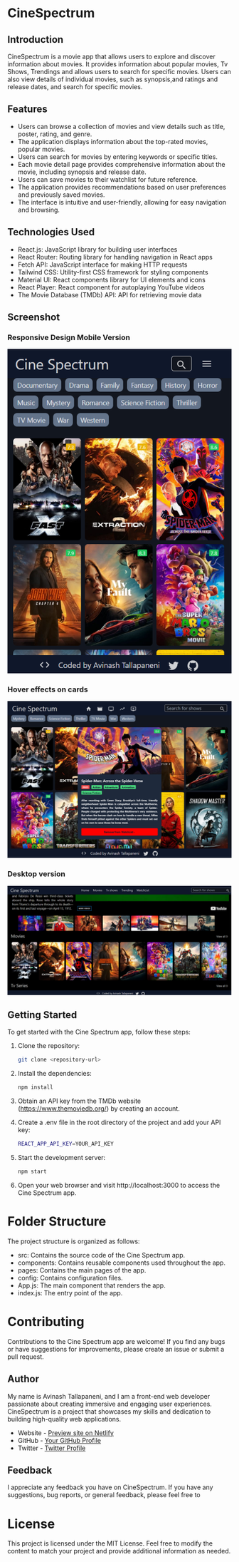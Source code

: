# CineSpectrum

## Introduction

CineSpectrum is a movie app that allows users to explore and discover information about movies. It provides information about popular movies, Tv Shows, Trendings and allows users to search for specific movies. Users can also view details of individual movies, such as synopsis,and ratings and release dates, and search for specific movies.

## Features

- Users can browse a collection of movies and view details such as title, poster, rating, and genre.
- The application displays information about the top-rated movies, popular movies.
- Users can search for movies by entering keywords or specific titles.
- Each movie detail page provides comprehensive information about the movie, including synopsis and release date.
- Users can save movies to their watchlist for future reference.
- The application provides recommendations based on user preferences and previously saved movies.
- The interface is intuitive and user-friendly, allowing for easy navigation and browsing.

## Technologies Used

- React.js: JavaScript library for building user interfaces
- React Router: Routing library for handling navigation in React apps
- Fetch API: JavaScript interface for making HTTP requests
- Tailwind CSS: Utility-first CSS framework for styling components
- Material UI: React components library for UI elements and icons
- React Player: React component for autoplaying YouTube videos
- The Movie Database (TMDb) API: API for retrieving movie data

## Screenshot

### Responsive Design Mobile Version

![](./Screenshot_Mobile.png)

### Hover effects on cards

![](./Screenshot_WatchList.png)

### Desktop version

![](./Screenshot_Desktop.png)

## Getting Started

To get started with the Cine Spectrum app, follow these steps:

1. Clone the repository:

   ```bash
   git clone <repository-url>
   ```

2. Install the dependencies:

   ```bash
   npm install

   ```

3. Obtain an API key from the TMDb website (https://www.themoviedb.org/) by creating an account.

4. Create a .env file in the root directory of the project and add your API key:

   ```bash
   REACT_APP_API_KEY=YOUR_API_KEY
   ```

5. Start the development server:

   ```bash
   npm start
   ```

6. Open your web browser and visit http://localhost:3000 to access the Cine Spectrum app.

# Folder Structure

The project structure is organized as follows:

- src: Contains the source code of the Cine Spectrum app.
- components: Contains reusable components used throughout the app.
- pages: Contains the main pages of the app.
- config: Contains configuration files.
- App.js: The main component that renders the app.
- index.js: The entry point of the app.

# Contributing

Contributions to the Cine Spectrum app are welcome! If you find any bugs or have suggestions for improvements, please create an issue or submit a pull request.

## Author

My name is Avinash Tallapaneni, and I am a front-end web developer passionate about creating immersive and engaging user experiences. CineSpectrum is a project that showcases my skills and dedication to building high-quality web applications.

- Website - [Preview site on Netlify](https://cinespectrum.netlify.app/)
- GitHub - [Your GitHub Profile](https://github.com/your-profile)
- Twitter - [Twitter Profile](=https://twitter.com/TallapaneniAvi)

## Feedback

I appreciate any feedback you have on CineSpectrum. If you have any suggestions, bug reports, or general feedback, please feel free to

# License

This project is licensed under the MIT License.
Feel free to modify the content to match your project and provide additional information as needed.
